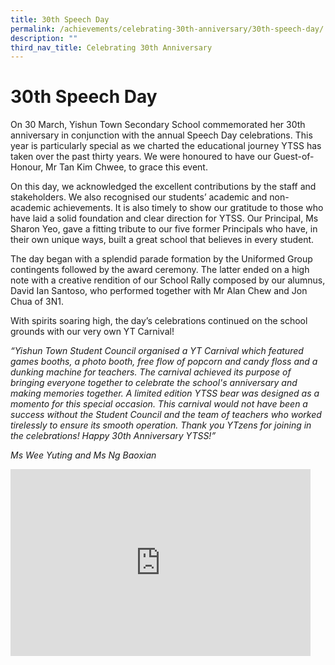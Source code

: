 ```yaml
---
title: 30th Speech Day
permalink: /achievements/celebrating-30th-anniversary/30th-speech-day/
description: ""
third_nav_title: Celebrating 30th Anniversary
---
```

# **30th Speech Day**
  

On 30 March, Yishun Town Secondary School commemorated her 30th anniversary in conjunction with the annual Speech Day celebrations. This year is particularly special as we charted the educational journey YTSS has taken over the past thirty years. We were honoured to have our Guest-of-Honour, Mr Tan Kim Chwee, to grace this event. &nbsp; &nbsp; &nbsp; &nbsp; &nbsp; &nbsp; &nbsp;&nbsp;  

 
On this day, we acknowledged the excellent contributions by the staff and stakeholders. We also recognised our students’ academic and non-academic achievements. It is also timely to show our gratitude to those who have laid a solid foundation and clear direction for YTSS. Our Principal, Ms Sharon Yeo, gave a fitting tribute to our five former Principals who have, in their own unique ways, built a great school that believes in every student. &nbsp;&nbsp;


The day began with a splendid parade formation by the Uniformed Group contingents followed by the award ceremony. The latter ended on a high note with a creative rendition of our School Rally composed by our alumnus, David Ian Santoso, who performed together with Mr Alan Chew and Jon Chua of 3N1.


With spirits soaring high, the day’s celebrations continued on the school grounds with our very own YT Carnival!  


_“Yishun Town Student Council organised a YT Carnival which featured games booths, a photo booth, free flow of popcorn and candy floss and a dunking machine for teachers. The carnival achieved its purpose of bringing everyone together to celebrate the school's anniversary and making memories together. A limited edition YTSS bear was designed as a momento for this special occasion.&nbsp;This carnival would not have been a success without the Student Council and the team of teachers who worked tirelessly to ensure its smooth operation. Thank you YTzens for joining in the celebrations! Happy 30th Anniversary YTSS!”_&nbsp;&nbsp;

_Ms Wee Yuting and Ms Ng Baoxian_


<iframe allowfullscreen="true" height="299" width="480" frameborder="0" src="https://docs.google.com/presentation/d/e/2PACX-1vR8CRIIweMoO28n50gYNNLCk20yGHJlsypfVpraLISFZOD3_ZzvxKCLtbg4u8gJB5iceouXfh5_CltV/embed?start=true&amp;loop=false&amp;delayms=5000"></iframe>